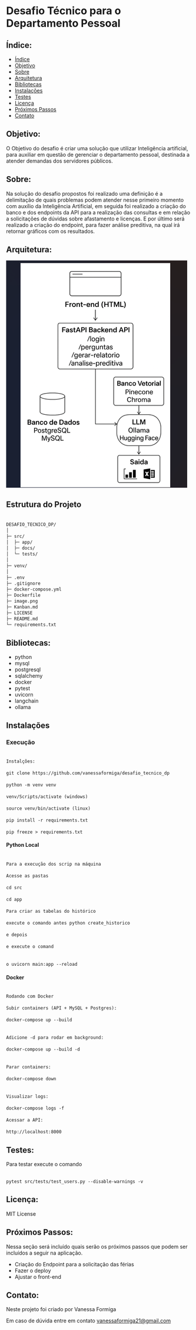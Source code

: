 # Desafio Técnico para o Departamento Pessoal

## Índice:

- [Índice](#indice)
- [Objetivo](#objetivo)
- [Sobre](#sobre)
- [Arquitetura](#arquitetura)
- [Bibliotecas](#bibliotecas)
- [Instalações](#instalações)
- [Testes](#testes)
- [Licença](#licença)
- [Próximos Passos](#próximos-passos)
- [Contato](#contato)

## Objetivo:

O Objetivo do desafio é criar uma solução que utilizar Inteligência artificial, para auxiliar em questão de gerenciar o departamento pessoal, destinada a atender demandas dos servidores públicos.

## Sobre:

Na solução do desafio propostos foi realizado uma definição é a delimitação de quais problemas podem atender nesse primeiro momento com auxílio da Inteligência Artificial, em seguida foi realizado a criação do banco e dos endpoints da API para a realização das consultas e em relação a solicitações de dúvidas sobre afastamento e licenças. E por último será realizado a criação do endpoint, para fazer análise preditiva, na qual irá retornar gráficos com os resultados.

## Arquitetura:

![alt text](image.png)

## Estrutura do Projeto
``````

DESAFIO_TECNICO_DP/
│
├─ src/
│  ├─ app/
│  ├─ docs/
│  └─ tests/
│
├─ venv/
│
├─ .env
├─ .gitignore
├─ docker-compose.yml
├─ Dockerfile
├─ image.png
├─ Kanban.md
├─ LICENSE
├─ README.md
└─ requirements.txt
``````

## Bibliotecas:

- python
- mysql
- postgresql
- sqlalchemy
- docker
- pytest
- uvicorn  
- langchain
- ollama


## Instalações

### Execução

``````

Instalções:

git clone https://github.com/vanessaformiga/desafio_tecnico_dp

python -m venv venv

venv/Scripts/activate (windows)

source venv/bin/activate (linux)

pip install -r requirements.txt

pip freeze > requirements.txt

``````
#### Python Local
``````

Para a execução dos scrip na máquina 

Acesse as pastas 

cd src

cd app

Para criar as tabelas do histórico 

execute o comando antes python create_historico

e depois 

e execute o comand


o uvicorn main:app --reload

``````

#### Docker

``````

Rodando com Docker

Subir containers (API + MySQL + Postgres):

docker-compose up --build


Adicione -d para rodar em background:

docker-compose up --build -d


Parar containers:

docker-compose down


Visualizar logs:

docker-compose logs -f

Acessar a API:

http://localhost:8000

``````

## Testes:

Para testar execute o comando 

``````

pytest src/tests/test_users.py --disable-warnings -v

``````

## Licença:

MIT License

## Próximos Passos:

Nessa seção será incluído quais serão os próximos passos que podem ser incluídos a seguir na aplicação.

- Criação do Endpoint para a solicitação das férias
- Fazer o deploy 
- Ajustar o front-end


## Contato:

Neste projeto foi criado por Vanessa Formiga

Em caso de dúvida entre em contato vanessaformiga21@gmail.com